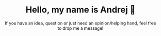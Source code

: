 <h1 align='center'> Hello, my name is Andrej 👋 </h1>
<p align='center'>If you have an idea, question or just need an opinion/helping hand, feel free to drop me a message! </a></p>
<!-- <h1 align='center'><i>Stay blessed! 🙏 </i></h1> -->

<!--
**AndrejZaf/AndrejZaf** is a ✨ _special_ ✨ repository because its `README.md` (this file) appears on your GitHub profile.

Here are some ideas to get you started:

- 🔭 I’m currently working on ...
- 🌱 I’m currently learning ...
- 👯 I’m looking to collaborate on ...
- 🤔 I’m looking for help with ...
- 💬 Ask me about ...
- 📫 How to reach me: ...
- 😄 Pronouns: ...
- ⚡ Fun fact: ...
-->
